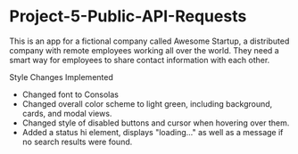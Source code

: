 # Project-5-Public-API-Requests
 This is an app for a fictional company called Awesome Startup, a distributed company with remote employees working all over the world. They need a smart way for employees to share contact information with each other.

Style Changes Implemented
  - Changed font to Consolas
  - Changed overall color scheme to light green, including background, cards, and modal views.
  - Changed style of disabled buttons and cursor when hovering over them.
  - Added a status hi element, displays "loading..." as well as a message if no search results were found.
